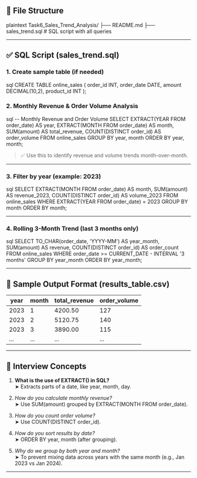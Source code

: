 ## 📁 File Structure
plaintext
Task6_Sales_Trend_Analysis/
├── README.md
├── sales_trend.sql            # SQL script with all queries


---

## ✅ SQL Script (sales_trend.sql)

### 1. Create sample table (if needed)
sql
CREATE TABLE online_sales (
  order_id     INT,
  order_date   DATE,
  amount       DECIMAL(10,2),
  product_id   INT
);


### 2. Monthly Revenue & Order Volume Analysis
sql
-- Monthly Revenue and Order Volume
SELECT
  EXTRACT(YEAR FROM order_date) AS year,
  EXTRACT(MONTH FROM order_date) AS month,
  SUM(amount) AS total_revenue,
  COUNT(DISTINCT order_id) AS order_volume
FROM online_sales
GROUP BY year, month
ORDER BY year, month;


> ✅ Use this to identify revenue and volume trends month-over-month.

---

### 3. Filter by year (example: 2023)
sql
SELECT
  EXTRACT(MONTH FROM order_date) AS month,
  SUM(amount) AS revenue_2023,
  COUNT(DISTINCT order_id) AS volume_2023
FROM online_sales
WHERE EXTRACT(YEAR FROM order_date) = 2023
GROUP BY month
ORDER BY month;


---

### 4. Rolling 3-Month Trend (last 3 months only)
sql
SELECT
  TO_CHAR(order_date, 'YYYY-MM') AS year_month,
  SUM(amount) AS revenue,
  COUNT(DISTINCT order_id) AS order_count
FROM online_sales
WHERE order_date >= CURRENT_DATE - INTERVAL '3 months'
GROUP BY year_month
ORDER BY year_month;


---

## 📝 Sample Output Format (results_table.csv)

| year | month | total_revenue | order_volume |
|------|-------|----------------|---------------|
| 2023 | 1     | 4200.50        | 127           |
| 2023 | 2     | 5120.75        | 140           |
| 2023 | 3     | 3890.00        | 115           |
| ...  | ...   | ...            | ...           |

---

## 📘 Interview Concepts

1. **What is the use of EXTRACT() in SQL?**  
   ➤ Extracts parts of a date, like year, month, day.

2. *How do you calculate monthly revenue?*  
   ➤ Use SUM(amount) grouped by EXTRACT(MONTH FROM order_date).

3. *How do you count order volume?*  
   ➤ Use COUNT(DISTINCT order_id).

4. *How do you sort results by date?*  
   ➤ ORDER BY year, month (after grouping).

5. *Why do we group by both year and month?*  
   ➤ To prevent mixing data across years with the same month (e.g., Jan 2023 vs Jan 2024).

---